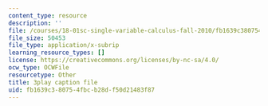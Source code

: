 ```yaml
---
content_type: resource
description: ''
file: /courses/18-01sc-single-variable-calculus-fall-2010/fb1639c380754fbcb28df50d21483f87_hjZhPczMkL4.srt
file_size: 50453
file_type: application/x-subrip
learning_resource_types: []
license: https://creativecommons.org/licenses/by-nc-sa/4.0/
ocw_type: OCWFile
resourcetype: Other
title: 3play caption file
uid: fb1639c3-8075-4fbc-b28d-f50d21483f87
---
```


